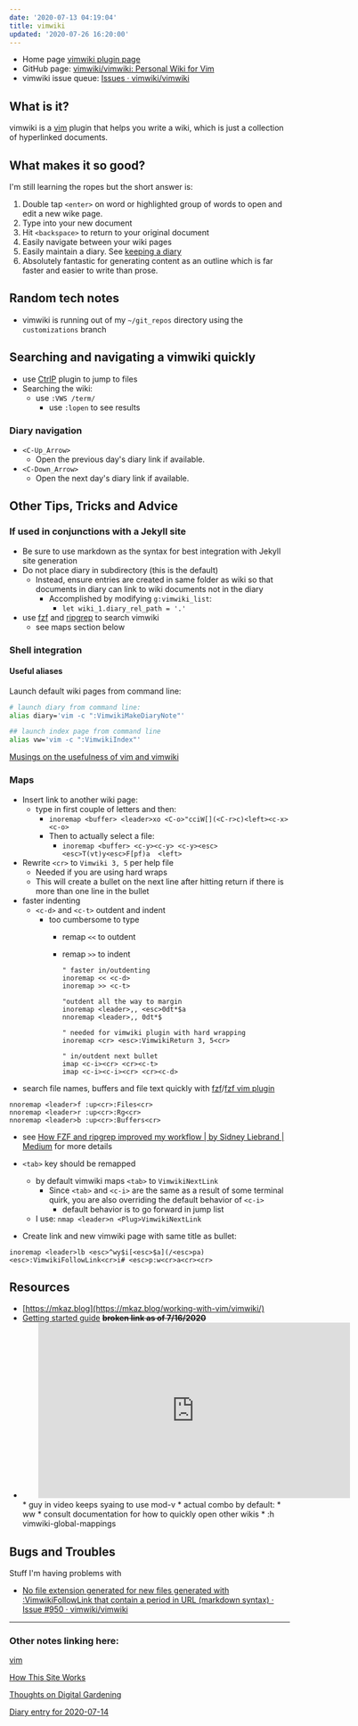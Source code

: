 ```yaml
---
date: '2020-07-13 04:19:04'
title: vimwiki
updated: '2020-07-26 16:20:00'
---
```

* Home page [vimwiki plugin page](https://vimwiki.github.io)
* GitHub page: [vimwiki/vimwiki: Personal Wiki for Vim](https://github.com/vimwiki/vimwiki)
* vimwiki issue queue: [Issues · vimwiki/vimwiki](https://github.com/vimwiki/vimwiki/issues)

## What is it?

vimwiki is a [vim](/vim) plugin that helps you write a wiki, which is just a
collection of hyperlinked documents.

## What makes it so good?

I'm still learning the ropes but the short answer is:

1. Double tap `<enter>` on word or highlighted group of words to open and edit
   a new wike page.
2. Type into your new document
3. Hit `<backspace>` to return to your original document
4. Easily navigate between your wiki pages
5. Easily maintain a diary. See [keeping a diary](/Keeping-a-diary)
6. Absolutely fantastic for generating content as an outline which is far faster
   and easier to write than prose.

## Random tech notes
* vimwiki is running out of my `~/git_repos` directory using the
  `customizations` branch

## Searching and navigating a vimwiki quickly
* use [CtrlP](/ctrlp) plugin to jump to files
* Searching the wiki:
  * use `:VWS /term/`
    * use `:lopen` to see results

### Diary navigation
* `<C-Up_Arrow>`
  * Open the previous day's diary link if available.
* `<C-Down_Arrow>`
  * Open the next day's diary link if available.

## Other Tips, Tricks and Advice

### If used in conjunctions with a Jekyll site
  * Be sure to use markdown as the syntax for best integration with Jekyll site
    generation
  * Do not place diary in subdirectory (this is the default)
    * Instead, ensure entries are created in same folder as wiki so that documents
      in diary can link to wiki documents not in the diary
      * Accomplished by modifying `g:vimwiki_list`:
        * `let wiki_1.diary_rel_path = '.'`
* use [fzf](/fzf) and [ripgrep](/ripgrep) to search vimwiki
  * see maps section below

### Shell integration

#### Useful aliases
Launch default wiki pages from command line:
```bash
# launch diary from command line:
alias diary='vim -c ":VimwikiMakeDiaryNote"'

## launch index page from command line
alias vw='vim -c ":VimwikiIndex"'
```
[Musings on the usefulness of vim and vimwiki](/Musings-on-the-usefulness-of-vim-and-vimwiki)

### Maps
* Insert link to another wiki page:
  * type in first couple of letters and then:
    * `inoremap <buffer> <leader>xo <C-o>"cciW[](<C-r>c)<left><c-x><c-o>`
    * Then to actually select a file:
      * `inoremap <buffer> <c-y><c-y> <c-y><esc><esc>T(vt)y<esc>F[pf)a  <left>`
* Rewrite `<cr>` to `Vimwiki 3, 5` per help file
  * Needed if you are using hard wraps
  * This will create a bullet on the next line after hitting return if there is
    more than one line in the bullet
* faster indenting
  * `<c-d>` and `<c-t>` outdent and indent
    * too cumbersome to type
      * remap `<<` to outdent
      * remap `>>` to indent

        ```vim
        " faster in/outdenting
        inoremap << <c-d>
        inoremap >> <c-t>

        "outdent all the way to margin
        inoremap <leader>,, <esc>0dt*$a
        nnoremap <leader>,, 0dt*$

        " needed for vimwiki plugin with hard wrapping
        inoremap <cr> <esc>:VimwikiReturn 3, 5<cr>

        " in/outdent next bullet
        imap <c-i><cr> <cr><c-t>
        imap <c-i><c-i><cr> <cr><c-d>
        ```
* search file names, buffers and file text quickly with [fzf](/fzf)/[fzf vim plugin](/fzf-vim-plugin)
```vim
nnoremap <leader>f :up<cr>:Files<cr>
nnoremap <leader>r :up<cr>:Rg<cr>
nnoremap <leader>b :up<cr>:Buffers<cr>
```
  * see [How FZF and ripgrep improved my workflow &#124; by Sidney Liebrand &#124; Medium](https://medium.com/@sidneyliebrand/how-fzf-and-ripgrep-improved-my-workflow-61c7ca212861) for more details

* `<tab>` key should be remapped
  * by default vimwiki maps `<tab>` to `VimwikiNextLink`
    * Since `<tab>` and `<c-i>` are the same as a result of some terminal quirk,
      you are also overriding the default behavior of `<c-i>`
      * default behavior is to go forward in jump list
  * I use: `nmap <leader>n <Plug>VimwikiNextLink`

* Create link and new vimwiki page with same title as bullet:
```vim
inoremap <leader>lb <esc>^wy$i[<esc>$a](/<esc>pa)<esc>:VimwikiFollowLink<cr>i# <esc>p:w<cr>a<cr><cr>
```


## Resources
* [https://mkaz.blog](https://mkaz.blog/working-with-vim/vimwiki/)
* [Getting started guide](https://blog.mague.com/?p=602) ~~**broken link as of
  7/16/2020**~~
* <iframe width="560" style="margin-left: 2.0em" height="315" src="https://www.youtube.com/embed/GPSmRuKL5KQ" frameborder="0" allow="accelerometer; autoplay; encrypted-media; gyroscope; picture-in-picture" allowfullscreen></iframe>
  * guy in video keeps syaing to use mod-v
    * actual combo by default:
      * <leader>ww
      * consult documentation for how to quickly open other wikis
      * :h vimwiki-global-mappings

## Bugs and Troubles
Stuff I'm having problems with
* [No file extension generated for new files generated with :VimwikiFollowLink that contain a period in URL (markdown syntax) · Issue #950 · vimwiki/vimwiki](https://github.com/vimwiki/vimwiki/issues/950)

---
### Other notes linking here:

[vim](/vim)

[How This Site Works](/How-this-site-is-built)

[Thoughts on Digital Gardening](/Digital-Gardening)

[Diary entry for 2020-07-14](/2020-07-14)
